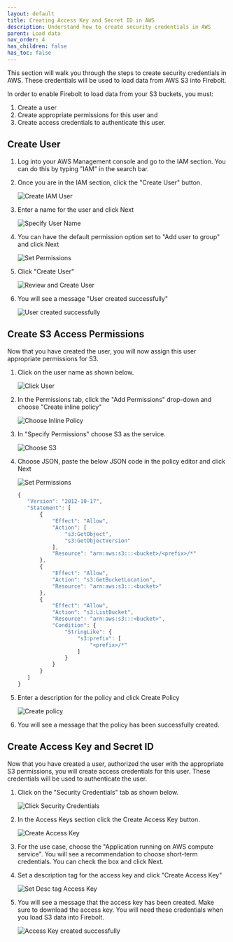 ```yaml
---
layout: default
title: Creating Access Key and Secret ID in AWS
description: Understand how to create security credentials in AWS
parent: Load data
nav_order: 4
has_children: false
has_toc: false
---
```


This section will walk you through the steps to create security credentials in AWS. These credentials will be used to load data from AWS S3 into Firebolt.

In order to enable Firebolt to load data from your S3 buckets, you must:
  1. Create a user
  2. Create appropriate permissions for this user and 
  3. Create access credentials to authenticate this user. 

## Create User

1. Log into your AWS Management console and go to the IAM section. You can do this by typing "IAM" in the search bar.

2. Once you are in the IAM section, click the "Create User"  button.

   ![Create IAM User](../../assets/images/Create_User_Dialog.png)

3. Enter a name for the user and click Next

    ![Specify User Name](../../assets/images/Specify_User_Name.png)

4. You can have the default permission option set to "Add user to group" and click Next

    ![Set Permissions](../../assets/images/Set_Permissions.png)

5. Click "Create User"

    ![Review and Create User](../../assets/images/Review_Create_User.png)

6. You will see a message "User created successfully"

    ![User created successfully](../../assets/images/User_Created_Successfully.png)

## Create S3 Access Permissions

Now that you have created the user, you will now assign this user appropriate permissions for S3. 

1. Click on the user name as shown below.

   ![Click User](../../assets/images/Click_User.png)

2. In the Permissions tab, click the "Add Permissions" drop-down and choose "Create inline policy"

   ![Choose Inline Policy](../../assets/images/Choose_Iniline_Permissions.png)

3. In "Specify Permissions" choose S3 as the service. 

   ![Choose S3](../../assets/images/Choose_S3.png)

4. Choose JSON, paste the below JSON code in the policy editor and click Next

   ![Set Permissions](../../assets/images/Specify_Permissions.png)

   ```javascript
   {
      "Version": "2012-10-17",
      "Statement": [
          {
              "Effect": "Allow",
              "Action": [
                  "s3:GetObject",
                  "s3:GetObjectVersion"
              ],
              "Resource": "arn:aws:s3:::<bucket>/<prefix>/*"
          },
          {
              "Effect": "Allow",
              "Action": "s3:GetBucketLocation",
              "Resource": "arn:aws:s3:::<bucket>"
          },
          {
              "Effect": "Allow",
              "Action": "s3:ListBucket",
              "Resource": "arn:aws:s3:::<bucket>",
              "Condition": {
                  "StringLike": {
                      "s3:prefix": [
                          "<prefix>/*"
                      ]
                  }
              }
          }
      ]
   }
   ```

5. Enter a description for the policy and click Create Policy

   ![Create policy](../../assets/images/Create_Policy.png)

6. You will see a message that the policy has been successfully created.

## Create Access Key and Secret ID

Now that you have created a user, authorized the user with the appropriate S3 permissions, you will create access credentials for this user. These credentials will be used to authenticate the user.

1. Click on the "Security Credentials" tab as shown below.

   ![Click Security Credentials](../../assets/images/Choose_Security_Credentials.png)

2. In the Access Keys section click the Create Access Key button.

   ![Create Access Key](../../assets/images/Create_Access_Keys.png)

3. For the use case, choose the "Application running on AWS compute service". You will see a recommendation to choose short-term credentials. You can check the box and click Next.

4. Set a description tag for the access key and click "Create Access Key"

   ![Set Desc tag Access Key](../../assets/images/Description_Tag_Access_Key.png)

5. You will see a message that the access key has been created. Make sure to download the access key. You will need these credentials when you load S3 data into Firebolt.

    ![Access Key created successfully](../../assets/images/Download_CSV_Access_Key.png)

